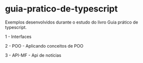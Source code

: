 # guia-pratico-de-typescript

Exemplos desenvolvidos durante o estudo do livro Guia prático de typescript.

1 - Interfaces

2 - POO - Aplicando conceitos de POO 

3 - API-MF - Api de notícias 
